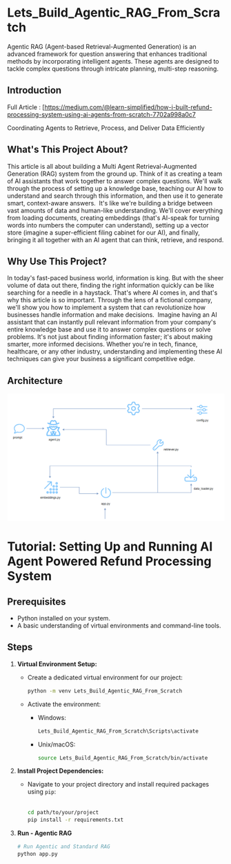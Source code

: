 # Lets_Build_Agentic_RAG_From_Scratch
Agentic RAG (Agent-based Retrieval-Augmented Generation) is an advanced framework for question answering that enhances traditional methods by incorporating intelligent agents. These agents are designed to tackle complex questions through intricate planning, multi-step reasoning.

## Introduction

Full Article : [https://medium.com/@learn-simplified/how-i-built-refund-processing-system-using-ai-agents-from-scratch-7702a998a0c7

Coordinating Agents to Retrieve, Process, and Deliver Data Efficiently

## What's This Project About?
This article is all about building a Multi Agent Retrieval-Augmented Generation (RAG) system from the ground up. Think of it as creating a team of AI assistants that work together to answer complex questions. We'll walk through the process of setting up a knowledge base, teaching our AI how to understand and search through this information, and then use it to generate smart, context-aware answers. 
It's like we're building a bridge between vast amounts of data and human-like understanding. We'll cover everything from loading documents, creating embeddings (that's AI-speak for turning words into numbers the computer can understand), setting up a vector store (imagine a super-efficient filing cabinet for our AI), and finally, bringing it all together with an AI agent that can think, retrieve, and respond.

## Why Use This Project?
In today's fast-paced business world, information is king. But with the sheer volume of data out there, finding the right information quickly can be like searching for a needle in a haystack. That's where AI comes in, and that's why this article is so important. Through the lens of a fictional company, we'll show you how to implement a system that can revolutionize how businesses handle information and make decisions. 
Imagine having an AI assistant that can instantly pull relevant information from your company's entire knowledge base and use it to answer complex questions or solve problems. It's not just about finding information faster; it's about making smarter, more informed decisions. Whether you're in tech, finance, healthcare, or any other industry, understanding and implementing these AI techniques can give your business a significant competitive edge.

## Architecture
![Design Diagram](design_docs/design.png)


# Tutorial: Setting Up and Running AI Agent Powered Refund Processing System

## Prerequisites
- Python installed on your system.
- A basic understanding of virtual environments and command-line tools.

## Steps

1. **Virtual Environment Setup:**
   - Create a dedicated virtual environment for our project:
   
     ```bash
     python -m venv Lets_Build_Agentic_RAG_From_Scratch
     ```
   - Activate the environment:
   
     - Windows:
       ```bash
       Lets_Build_Agentic_RAG_From_Scratch\Scripts\activate
       ```
     - Unix/macOS:
       ```bash
       source Lets_Build_Agentic_RAG_From_Scratch/bin/activate
       ```

2. **Install Project Dependencies:**

   - Navigate to your project directory and install required packages using `pip`:
   
     ```bash
        
     cd path/to/your/project
     pip install -r requirements.txt
     ```

3. **Run - Agentic RAG**


   ```bash 
   # Run Agentic and Standard RAG 
   python app.py
   
   ```





